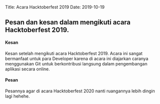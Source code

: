 Title: Acara Hacktoberfest 2019
Date: 2019-10-19

## Pesan dan kesan dalam mengikuti acara Hacktoberfest 2019.

#### Kesan
Kesan setelah mengikuti acara Hacktoberfest 2019. Acara ini sangat bermanfaat untuk para Developer karena di acara ini diajarkan caranya menggunakan Git untuk berkontribusi langsung dalam pengembangan aplikasi secara online.

#### Pesan
Pesannya agar di acara Hacktoberfest 2020 nanti ruangannya lebih dingin lagi hehehe.


